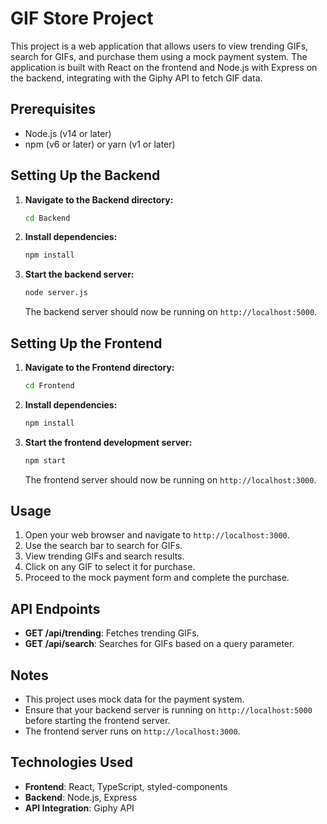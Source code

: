 # GIF Store Project

This project is a web application that allows users to view trending GIFs, search for GIFs, and purchase them using a mock payment system. The application is built with React on the frontend and Node.js with Express on the backend, integrating with the Giphy API to fetch GIF data.

## Prerequisites

- Node.js (v14 or later)
- npm (v6 or later) or yarn (v1 or later)

## Setting Up the Backend

1. **Navigate to the Backend directory:**

    ```bash
    cd Backend
    ```

2. **Install dependencies:**

    ```bash
    npm install
    ```


3. **Start the backend server:**

    ```bash
    node server.js
    ```

    The backend server should now be running on `http://localhost:5000`.

## Setting Up the Frontend

1. **Navigate to the Frontend directory:**

    ```bash
    cd Frontend
    ```

2. **Install dependencies:**

    ```bash
    npm install
    ```

3. **Start the frontend development server:**

    ```bash
    npm start
    ```

    The frontend server should now be running on `http://localhost:3000`.

## Usage

1. Open your web browser and navigate to `http://localhost:3000`.
2. Use the search bar to search for GIFs.
3. View trending GIFs and search results.
4. Click on any GIF to select it for purchase.
5. Proceed to the mock payment form and complete the purchase.

## API Endpoints

- **GET /api/trending**: Fetches trending GIFs.
- **GET /api/search**: Searches for GIFs based on a query parameter.

## Notes

- This project uses mock data for the payment system.
- Ensure that your backend server is running on `http://localhost:5000` before starting the frontend server.
- The frontend server runs on `http://localhost:3000`.

## Technologies Used

- **Frontend**: React, TypeScript, styled-components
- **Backend**: Node.js, Express
- **API Integration**: Giphy API
